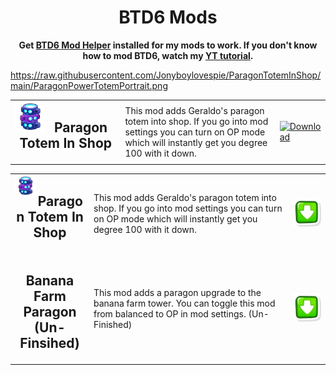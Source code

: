 <h1 align="center">BTD6 Mods</h1>
<p align="center"><b>Get <a href="https://github.com/gurrenm3/BTD-Mod-Helper/releases/latest">BTD6 Mod Helper</a> installed for my mods to work. If you don't know how to mod BTD6, watch my <a href="https://www.youtube.com/watch?v=xHQzRt8Z6YE">YT tutorial</a>.</b>
</p>

https://raw.githubusercontent.com/Jonyboylovespie/ParagonTotemInShop/main/ParagonPowerTotemPortrait.png

<table>
    <tr>
        <td width="35%" align="center">
            <img align="left"  alt="Icon" width="30%" src="https://raw.githubusercontent.com/Jonyboylovespie/ParagonTotemInShop/main/ParagonPowerTotemPortrait.png">
            <h2>Paragon Totem In Shop</h2>
        </td>
        <td>
            This mod adds Geraldo's paragon totem into shop. If you go into mod settings you can turn on OP mode which will instantly get you degree 100 with it down.
        </td>
        <td width="11%">
            <a href="https://github.com/Jonyboylovespie/BTD6-Mods/blob/main/Mods/ParagonTotem.dll?raw=true"><img alt="Download" src="https://github.com/doombubbles/BTD6-Mods/blob/main/download_small.png?raw=true"></a>
        </td>
    </tr>
<table style="table-layout:fixed">
    <tr>
        <td width="25%" align="center">
            <img align="left"  alt="Icon" width="30%" src="https://raw.githubusercontent.com/Jonyboylovespie/ParagonTotemInShop/main/ParagonPowerTotemPortrait.png">
            <h2>Paragon Totem In Shop</h2>
        </td>
        <td>
           This mod adds Geraldo's paragon totem into shop. If you go into mod settings you can turn on OP mode which will instantly get you degree 100 with it down.
        </td>
        <td width="12%">
            <a href="https://github.com/Jonyboylovespie/BTD6-Mods/blob/main/Mods/ParagonTotem.dll?raw=true"><img alt="Download" src="https://github.com/Darinsky/Bloons-TD6-Mods/blob/main/download_small.png?raw=true"></a>
        </td>
    </tr>
    <tr>
        <td width="25%" align="center">
            <h2>Banana Farm Paragon (Un-Finsihed)</h2>
        </td>
        <td>
           This mod adds a paragon upgrade to the banana farm tower. You can toggle this mod from balanced to OP in mod settings. (Un-Finished)
        </td>
        <td width="12%">
            <a href=""><img alt="Download" src="https://github.com/Darinsky/Bloons-TD6-Mods/blob/main/download_small.png?raw=true"></a>
        </td>
    </tr>
